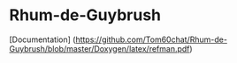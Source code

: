 # Rhum-de-Guybrush

[Documentation] (https://github.com/Tom60chat/Rhum-de-Guybrush/blob/master/Doxygen/latex/refman.pdf)
